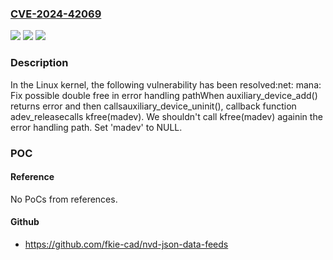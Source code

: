 ### [CVE-2024-42069](https://cve.mitre.org/cgi-bin/cvename.cgi?name=CVE-2024-42069)
![](https://img.shields.io/static/v1?label=Product&message=Linux&color=blue)
![](https://img.shields.io/static/v1?label=Version&message=a69839d4327d%3C%203243e64eb4d8%20&color=brighgreen)
![](https://img.shields.io/static/v1?label=Vulnerability&message=n%2Fa&color=brighgreen)

### Description

In the Linux kernel, the following vulnerability has been resolved:net: mana: Fix possible double free in error handling pathWhen auxiliary_device_add() returns error and then callsauxiliary_device_uninit(), callback function adev_releasecalls kfree(madev). We shouldn't call kfree(madev) againin the error handling path. Set 'madev' to NULL.

### POC

#### Reference
No PoCs from references.

#### Github
- https://github.com/fkie-cad/nvd-json-data-feeds

